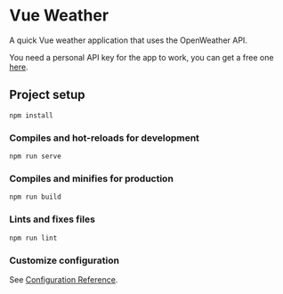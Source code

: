 # Vue Weather

A quick Vue weather application that uses the OpenWeather API.

You need a personal API key for the app to work, you can get a free one [here](https://home.openweathermap.org/users/sign_up).

## Project setup
```
npm install
```

### Compiles and hot-reloads for development
```
npm run serve
```

### Compiles and minifies for production
```
npm run build
```

### Lints and fixes files
```
npm run lint
```

### Customize configuration
See [Configuration Reference](https://cli.vuejs.org/config/).
